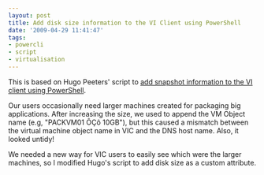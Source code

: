 ```yaml
---
layout: post
title: Add disk size information to the VI Client using PowerShell
date: '2009-04-29 11:41:47'
tags:
- powercli
- script
- virtualisation
---
```



This is based on Hugo Peeters' script to [add snapshot information to the VI client using PowerShell](http://www.peetersonline.nl/index.php/vmware/add-snapshot-information-to-the-vi-client-using-powershell/).

Our users occasionally need larger machines created for packaging big applications.  After increasing the size, we used to append the VM Object name (e.g, "PACKVM01 ÔÇô 10GB"), but this caused a mismatch between the virtual machine object name in VIC and the DNS host name. Also, it looked untidy!

We needed a new way for VIC users to easily see which were the larger machines, so I modified Hugo's script to add disk size as a custom attribute.

<script src="https://gist.github.com/GuruAnt/7215113.js"></script>


